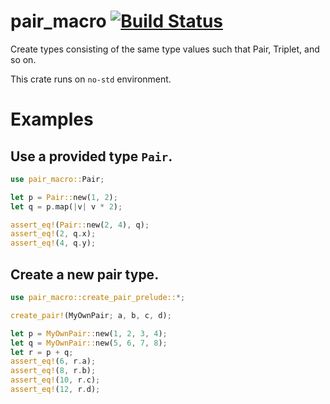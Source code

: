 # pair_macro [![Build Status](https://travis-ci.org/Amelia10007/pair_macro.svg?branch=master)](https://travis-ci.org/Amelia10007/pair_macro)
Create types consisting of the same type values such that Pair, Triplet, and so on.

This crate runs on `no-std` environment.
# Examples
## Use a provided type `Pair`.
```rust
use pair_macro::Pair;

let p = Pair::new(1, 2);
let q = p.map(|v| v * 2);

assert_eq!(Pair::new(2, 4), q);
assert_eq!(2, q.x);
assert_eq!(4, q.y);
```

## Create a new pair type.
```rust
use pair_macro::create_pair_prelude::*;

create_pair!(MyOwnPair; a, b, c, d);

let p = MyOwnPair::new(1, 2, 3, 4);
let q = MyOwnPair::new(5, 6, 7, 8);
let r = p + q;
assert_eq!(6, r.a);
assert_eq!(8, r.b);
assert_eq!(10, r.c);
assert_eq!(12, r.d);
```
